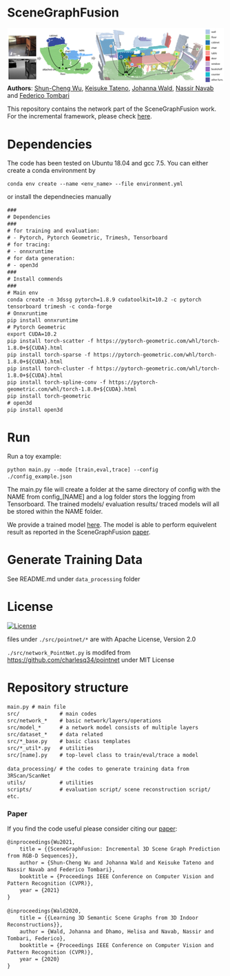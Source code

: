 # SceneGraphFusion
![teaser](img/teaser.png)
**Authors**: [Shun-Cheng Wu][sc], [Keisuke Tateno][keisu], [Johanna Wald][jojo], [Nassir Navab][nassir] and [Federico Tombari][fede]

[sc]:http://campar.in.tum.de/Main/ShunChengWu
[keisu]:http://campar.in.tum.de/Main/KeisukeTateno
[jojo]:http://campar.in.tum.de/Main/JohannaWald
[nassir]:http://campar.in.tum.de/Main/NassirNavabCv
[fede]:http://campar.in.tum.de/Main/FedericoTombari

This repository contains the network part of the SceneGraphFusion work. For the incremental framework, please check [here](https://github.com/ShunChengWu/SceneGraphFusion).

# Dependencies
The code has been tested on Ubuntu 18.04 and gcc 7.5. You can either create a conda environment by 
```
conda env create --name <env_name> --file environment.yml
```
or install the dependnecies manually

```
###
# Dependencies
###
# for training and evaluation:
# - Pytorch, Pytorch Geometric, Trimesh, Tensorboard
# for tracing:
# - onnxruntime
# for data generation:
# - open3d
###
# Install commends 
###
# Main env
conda create -n 3dssg pytorch=1.8.9 cudatoolkit=10.2 -c pytorch tensorboard trimesh -c conda-forge
# Onnxruntime
pip install onnxruntime
# Pytorch Geometric
export CUDA=10.2
pip install torch-scatter -f https://pytorch-geometric.com/whl/torch-1.8.0+${CUDA}.html
pip install torch-sparse -f https://pytorch-geometric.com/whl/torch-1.8.0+${CUDA}.html
pip install torch-cluster -f https://pytorch-geometric.com/whl/torch-1.8.0+${CUDA}.html
pip install torch-spline-conv -f https://pytorch-geometric.com/whl/torch-1.8.0+${CUDA}.html
pip install torch-geometric
# open3d
pip install open3d
```

# Run
Run a toy example:
```
python main.py --mode [train,eval,trace] --config ./config_example.json 
```
The main.py file will create a folder at the same directory of config with the NAME from config_[NAME] and a log folder 
stors the logging from Tensorboard. The trained models/ evaluation results/ traced models will all be stored within the 
NAME folder.

We provide a trained model [here](https://drive.google.com/file/d/1a2q7yMNNmEpUfC1_5Wuor0qDM-sBStFZ/view?usp=sharing). The model is able to perform equivelent result as reported in the SceneGraphFusion [paper][1].

# Generate Training Data
See README.md under `data_processing` folder

# License
[![License](https://img.shields.io/badge/License-BSD%202--Clause-orange.svg)](https://opensource.org/licenses/BSD-2-Clause)

files under `./src/pointnet/*` are with Apache License, Version 2.0

`./src/network_PointNet.py` is modifed from https://github.com/charlesq34/pointnet under MIT License


# Repository structure
```
main.py # main file
src/             # main codes
src/network_*    # basic network/layers/operations
src/model_*      # a network model consists of multiple layers
src/dataset_*    # data related
src/*_base.py    # basic class templates
src/*_util*.py   # utilities 
src/[name].py    # top-level class to train/eval/trace a model

data_processing/ # the codes to generate training data from 3RScan/ScanNet
utils/           # utilities
scripts/         # evaluation script/ scene reconstruction script/ etc.
```

### Paper
If you find the code useful please consider citing our [paper](https://arxiv.org/pdf/2103.14898.pdf):

```
@inproceedings{Wu2021,
    title = {{SceneGraphFusion: Incremental 3D Scene Graph Prediction from RGB-D Sequences}},
    author = {Shun-Cheng Wu and Johanna Wald and Keisuke Tateno and Nassir Navab and Federico Tombari},
    booktitle = {Proceedings IEEE Conference on Computer Vision and Pattern Recognition (CVPR)},
    year = {2021}
}

@inproceedings{Wald2020,
    title = {{Learning 3D Semantic Scene Graphs from 3D Indoor Reconstructions}},
    author = {Wald, Johanna and Dhamo, Helisa and Navab, Nassir and Tombari, Federico},
    booktitle = {Proceedings IEEE Conference on Computer Vision and Pattern Recognition (CVPR)}, 
    year = {2020}
}
```


[1]: https://arxiv.org/pdf/2103.14898.pdf
